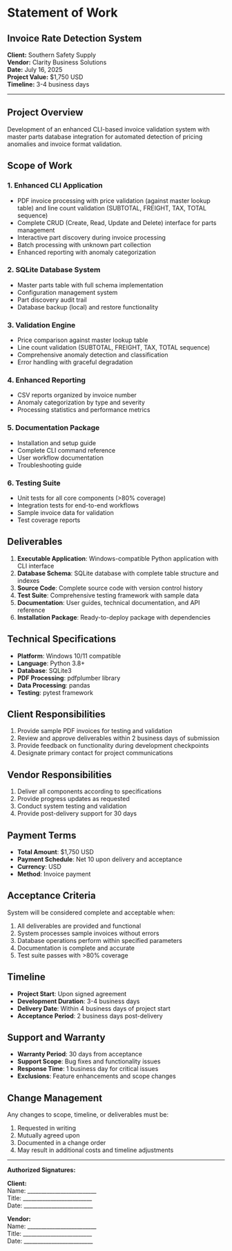# Statement of Work
## Invoice Rate Detection System

**Client:** Southern Safety Supply  
**Vendor:** Clarity Business Solutions  
**Date:** July 16, 2025  
**Project Value:** $1,750 USD  
**Timeline:** 3-4 business days

---

## Project Overview

Development of an enhanced CLI-based invoice validation system with master parts database integration for automated detection of pricing anomalies and invoice format validation.

## Scope of Work

### 1. Enhanced CLI Application
- PDF invoice processing with price validation (against master lookup table) and line count validation (SUBTOTAL, FREIGHT, TAX, TOTAL sequence)
- Complete CRUD (Create, Read, Update and Delete) interface for parts management
- Interactive part discovery during invoice processing
- Batch processing with unknown part collection
- Enhanced reporting with anomaly categorization

### 2. SQLite Database System
- Master parts table with full schema implementation
- Configuration management system
- Part discovery audit trail
- Database backup (local) and restore functionality

### 3. Validation Engine
- Price comparison against master lookup table
- Line count validation (SUBTOTAL, FREIGHT, TAX, TOTAL sequence)
- Comprehensive anomaly detection and classification
- Error handling with graceful degradation

### 4. Enhanced Reporting
- CSV reports organized by invoice number
- Anomaly categorization by type and severity
- Processing statistics and performance metrics

### 5. Documentation Package
- Installation and setup guide
- Complete CLI command reference
- User workflow documentation
- Troubleshooting guide

### 6. Testing Suite
- Unit tests for all core components (>80% coverage)
- Integration tests for end-to-end workflows
- Sample invoice data for validation
- Test coverage reports

## Deliverables

1. **Executable Application**: Windows-compatible Python application with CLI interface
2. **Database Schema**: SQLite database with complete table structure and indexes
3. **Source Code**: Complete source code with version control history
4. **Test Suite**: Comprehensive testing framework with sample data
5. **Documentation**: User guides, technical documentation, and API reference
6. **Installation Package**: Ready-to-deploy package with dependencies

## Technical Specifications

- **Platform**: Windows 10/11 compatible
- **Language**: Python 3.8+
- **Database**: SQLite3
- **PDF Processing**: pdfplumber library
- **Data Processing**: pandas
- **Testing**: pytest framework

## Client Responsibilities

1. Provide sample PDF invoices for testing and validation
2. Review and approve deliverables within 2 business days of submission
3. Provide feedback on functionality during development checkpoints
4. Designate primary contact for project communications

## Vendor Responsibilities

1. Deliver all components according to specifications
2. Provide progress updates as requested
3. Conduct system testing and validation
4. Provide post-delivery support for 30 days

## Payment Terms

- **Total Amount**: $1,750 USD
- **Payment Schedule**: Net 10 upon delivery and acceptance
- **Currency**: USD
- **Method**: Invoice payment

## Acceptance Criteria

System will be considered complete and acceptable when:
1. All deliverables are provided and functional
2. System processes sample invoices without errors
3. Database operations perform within specified parameters
4. Documentation is complete and accurate
5. Test suite passes with >80% coverage

## Timeline

- **Project Start**: Upon signed agreement
- **Development Duration**: 3-4 business days
- **Delivery Date**: Within 4 business days of project start
- **Acceptance Period**: 2 business days post-delivery

## Support and Warranty

- **Warranty Period**: 30 days from acceptance
- **Support Scope**: Bug fixes and functionality issues
- **Response Time**: 1 business day for critical issues
- **Exclusions**: Feature enhancements and scope changes

## Change Management

Any changes to scope, timeline, or deliverables must be:
1. Requested in writing
2. Mutually agreed upon
3. Documented in a change order
4. May result in additional costs and timeline adjustments

---

**Authorized Signatures:**


 
**Client:**  
Name:   _________________________  
Title:  _________________________  
Date:   _________________________  





**Vendor:**  
Name:   _________________________  
Title:  _________________________  
Date:   _________________________